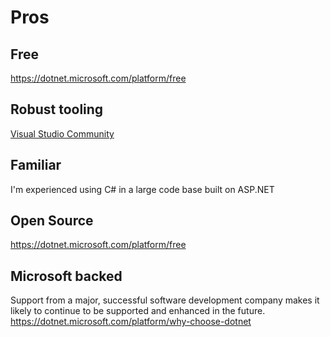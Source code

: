 # Pros
## Free
https://dotnet.microsoft.com/platform/free

## Robust tooling
[Visual Studio Community](https://visualstudio.microsoft.com/vs/community/)

## Familiar
I'm experienced using C# in a large code base built on ASP.NET

## Open Source
https://dotnet.microsoft.com/platform/free

## Microsoft backed
Support from a major, successful software development company makes it likely to continue to be supported and enhanced in the future.  
https://dotnet.microsoft.com/platform/why-choose-dotnet

